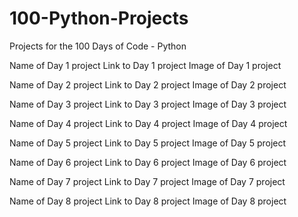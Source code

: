 # 100-Python-Projects
Projects for the 100 Days of Code - Python

Name of Day 1 project
Link to Day 1 project
Image of Day 1 project

Name of Day 2 project
Link to Day 2 project
Image of Day 2 project

Name of Day 3 project
Link to Day 3 project
Image of Day 3 project

Name of Day 4 project
Link to Day 4 project
Image of Day 4 project

Name of Day 5 project
Link to Day 5 project
Image of Day 5 project

Name of Day 6 project
Link to Day 6 project
Image of Day 6 project

Name of Day 7 project
Link to Day 7 project
Image of Day 7 project

Name of Day 8 project
Link to Day 8 project
Image of Day 8 project
